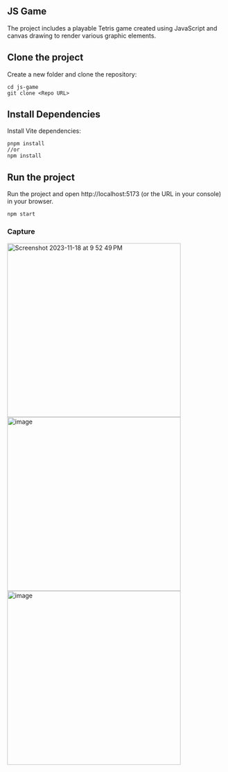 ## JS Game

The project includes a playable Tetris game created using JavaScript and canvas drawing to render various graphic elements.

## Clone the project

Create a new folder and clone the repository:

```mkdir js-game
cd js-game
git clone <Repo URL>
```

## Install Dependencies

Install Vite dependencies:

```
pnpm install
//or
npm install
```

## Run the project

Run the project and open http://localhost:5173 (or the URL in your console) in your browser.

```
npm start
```

### Capture
<img width="400" alt="Screenshot 2023-11-18 at 9 52 49 PM" src="https://github.com/sdelosantos/js-games/assets/19800467/9a4fd4e7-95b4-4b14-ae7a-91e958c38275">

<img width="400" alt="image" src="https://github.com/sdelosantos/js-games/assets/19800467/9b866a25-2f7c-4c41-955c-258e856e43fb">

<img width="400" alt="image" src="https://github.com/sdelosantos/js-games/assets/19800467/5f2c5b8b-7b28-4a8b-b758-ee99bea2d2b4">
